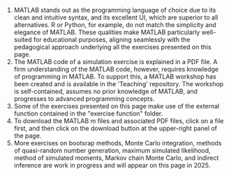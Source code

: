 1. MATLAB stands out as the programming language of choice due to its clean and intuitive syntax, and its excellent UI, which are superior to all alternatives. R or Python, for example, do not match the simplicity and elegance of MATLAB. These qualities make MATLAB particularly well-suited for educational purposes, aligning seamlessly with the pedagogical approach underlying all the exercises presented on this page.
2. The MATLAB code of a simulation exercise is explained in a PDF file. A firm understanding of the MATLAB code, however, requires knowledge of programming in MATLAB. To support this, a MATLAB workshop has been created and is available in the 'Teaching' repository. The workshop is self-contained, assumes no prior knowledge of MATLAB, and progresses to advanced programming concepts.
3. Some of the exercises presented on this page make use of the external function contained in the "exercise function" folder.
4. To download the MATLAB m files and associated PDF files, click on a file first, and then click on the download button at the upper-right panel of the page.
5. More exercises on bootsrap methods, Monte Carlo integration, methods of quasi-random number generation, maximum simulated likelihood, method of simulated moments, Markov chain Monte Carlo, and indirect inference are work in progress and will appear on this page in 2025.
